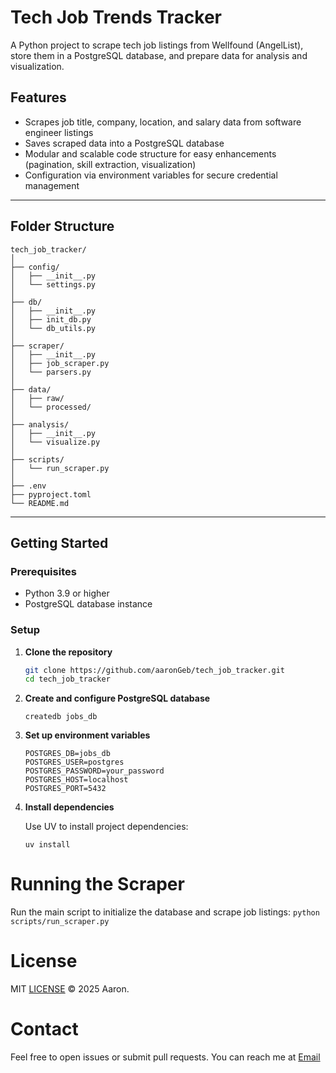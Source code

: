 # Tech Job Trends Tracker
A Python project to scrape tech job listings from Wellfound (AngelList), store them in a PostgreSQL database, and prepare data for analysis and visualization.
## Features

- Scrapes job title, company, location, and salary data from software engineer listings
- Saves scraped data into a PostgreSQL database
- Modular and scalable code structure for easy enhancements (pagination, skill extraction, visualization)
- Configuration via environment variables for secure credential management

---

## Folder Structure
```text
tech_job_tracker/
│
├── config/
│   ├── __init__.py
│   └── settings.py
│
├── db/
│   ├── __init__.py
│   ├── init_db.py
│   └── db_utils.py
│
├── scraper/
│   ├── __init__.py
│   ├── job_scraper.py
│   └── parsers.py
│
├── data/
│   ├── raw/
│   └── processed/
│
├── analysis/
│   ├── __init__.py
│   └── visualize.py
│
├── scripts/
│   └── run_scraper.py
│
├── .env
├── pyproject.toml
└── README.md

```

---

## Getting Started

### Prerequisites

- Python 3.9 or higher
- PostgreSQL database instance

### Setup

1. **Clone the repository**

   ```bash
   git clone https://github.com/aaronGeb/tech_job_tracker.git
   cd tech_job_tracker

2. **Create and configure PostgreSQL database**
    ```
    createdb jobs_db
    ```



3. **Set up environment variables**
    ```
    POSTGRES_DB=jobs_db
    POSTGRES_USER=postgres
    POSTGRES_PASSWORD=your_password
    POSTGRES_HOST=localhost
    POSTGRES_PORT=5432
    ```

4. **Install dependencies**
   
    Use UV to install project dependencies:
    ```
    uv install
    ```

# Running the Scraper
Run the main script to initialize the database and scrape job listings:
    ```
    python scripts/run_scraper.py
    ```






# License
MIT [LICENSE](../tech_job_tracker/LICENSE) © 2025 Aaron.

# Contact
Feel free to open issues or submit pull requests.
You can reach me at [Email](aarongebremariam.94@gmail.com)